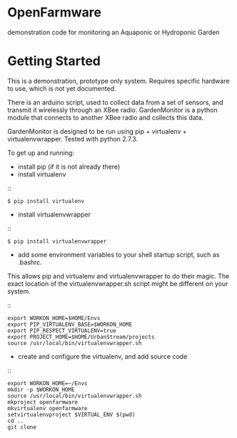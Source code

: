 OpenFarmware
============

demonstration code for monitoring an Aquaponic or Hydroponic Garden

Getting Started
===============

This is a demonstration, prototype only system.  Requires specific hardware to use, which is not yet documented.  

There is an arduino script, used to collect data from a set of sensors, and transmit it wirelessly through an XBee radio.
GardenMonitor is a python module that connects to another XBee radio and collects this data. 

GardenMonitor is designed to be run using pip + virtualenv + virtualenvwrapper.
Tested with python 2.7.3.

To get up and running:

* install pip (if it is not already there)
* install virtualenv

::

    $ pip install virtualenv

* install virtualenvwrapper

::

    $ pip install virtualenvwrapper

* add some environment variables to your shell startup script, such as .bashrc.  

This allows pip and virtualenv and virtualenvwrapper to do their magic.
The exact location of the virtualenvwrapper.sh script might be different on your system.

::

    export WORKON_HOME=$HOME/Envs
    export PIP_VIRTUALENV_BASE=$WORKON_HOME
    export PIP_RESPECT_VIRTUALENV=true
    export PROJECT_HOME=$HOME/UrbanStream/projects
    source /usr/local/bin/virtualenvwrapper.sh

* create and configure the virtualenv, and add source code

::

    export WORKON_HOME=~/Envs
    mkdir -p $WORKON_HOME
    source /usr/local/bin/virtualenvwrapper.sh
    mkproject openfarmware
    mkvirtualenv openfarmware
    setvirtualenvproject $VIRTUAL_ENV $(pwd)
    cd ..
    git clone 
